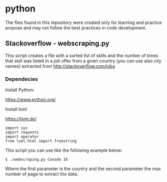 # python
The files found in this repository were created only for learning and practice propose and may not follow the best practices in code development.

## Stackoverflow - webscraping.py

This script creates a file with a sorted list of skills and the  number of times that skill was listed in a job offer from a given country (you can use also city names) extracted from http://stackoverflow.com/jobs.

### Dependecies

Install Python:

https://www.python.org/

Install lxml

https://lxml.de/

```
import sys
import requests
import operator
from lxml.html import fromstring
```

This script you can use like the following example below:
```
$ ./webscraping.py Canada 16
```
Where the first parameter is the country and the second parameter the max number of page to extract the data.
